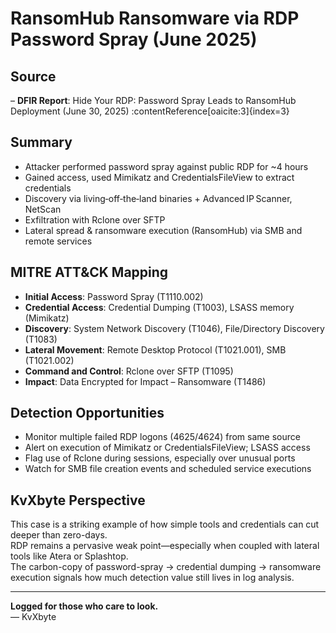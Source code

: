 # RansomHub Ransomware via RDP Password Spray (June 2025)

## Source  
– **DFIR Report**: Hide Your RDP: Password Spray Leads to RansomHub Deployment (June 30, 2025) :contentReference[oaicite:3]{index=3}

## Summary  
- Attacker performed password spray against public RDP for ~4 hours  
- Gained access, used Mimikatz and CredentialsFileView to extract credentials  
- Discovery via living‑off‑the‑land binaries + Advanced IP Scanner, NetScan  
- Exfiltration with Rclone over SFTP  
- Lateral spread & ransomware execution (RansomHub) via SMB and remote services

## MITRE ATT&CK Mapping  
- **Initial Access**: Password Spray (T1110.002)  
- **Credential Access**: Credential Dumping (T1003), LSASS memory (Mimikatz)  
- **Discovery**: System Network Discovery (T1046), File/Directory Discovery (T1083)  
- **Lateral Movement**: Remote Desktop Protocol (T1021.001), SMB (T1021.002)  
- **Command and Control**: Rclone over SFTP (T1095)  
- **Impact**: Data Encrypted for Impact – Ransomware (T1486)

## Detection Opportunities  
- Monitor multiple failed RDP logons (4625/4624) from same source  
- Alert on execution of Mimikatz or CredentialsFileView; LSASS access  
- Flag use of Rclone during sessions, especially over unusual ports  
- Watch for SMB file creation events and scheduled service executions

## KvXbyte Perspective  
This case is a striking example of how simple tools and credentials can cut deeper than zero-days.  
RDP remains a pervasive weak point—especially when coupled with lateral tools like Atera or Splashtop.  
The carbon-copy of password-spray → credential dumping → ransomware execution signals how much detection value still lives in log analysis.

---  

**Logged for those who care to look.**  
— KvXbyte
